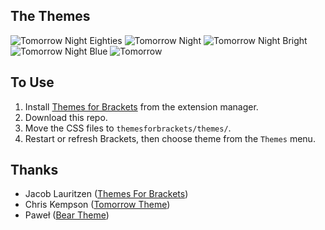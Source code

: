 ## The Themes

![Tomorrow Night Eighties](http://f.cl.ly/items/021o2m0I3L36242R2d3N/tomorrow-night-eighties.png)
![Tomorrow Night](http://f.cl.ly/items/0K2B0J052F1O0P0z380T/tomorrow-night.png)
![Tomorrow Night Bright](http://f.cl.ly/items/0M0t0X0A2n1e2U441n3f/tomorrow-night-bright.png)
![Tomorrow Night Blue](http://f.cl.ly/items/1u3a0G2R0c0L3U430O2R/tomorrow-night-blue.png)
![Tomorrow](http://f.cl.ly/items/0x1x461j1U472J000A1h/tomorrow.png)

## To Use

1. Install [Themes for Brackets](https://github.com/Jacse/themes-for-brackets) from the extension manager.
2. Download this repo.
3. Move the CSS files to `themesforbrackets/themes/`.
4. Restart or refresh Brackets, then choose theme from the `Themes` menu.

## Thanks
* Jacob Lauritzen ([Themes For Brackets](https://github.com/Jacse/themes-for-brackets))
* Chris Kempson ([Tomorrow Theme](https://github.com/chriskempson/tomorrow-theme))
* Paweł ([Bear Theme](https://github.com/trimek/BearTheme))